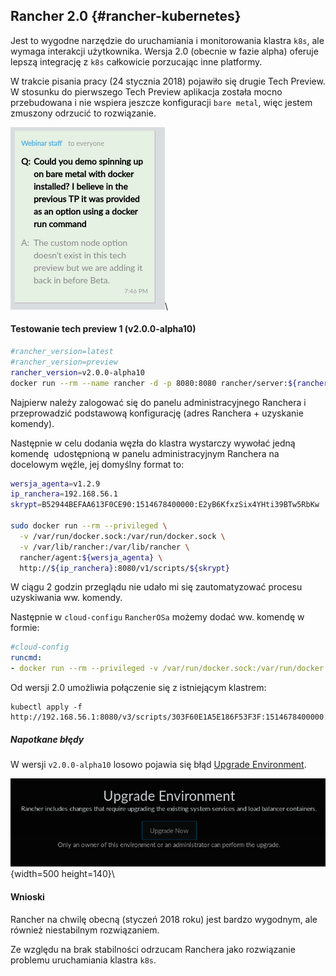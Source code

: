 
## Rancher 2.0 {#rancher-kubernetes}

Jest to wygodne narzędzie do uruchamiania i monitorowania klastra `k8s`,
ale wymaga interakcji użytkownika.
Wersja 2.0 (obecnie w fazie alpha) oferuje lepszą integrację z `k8s`
całkowicie porzucając inne platformy.

W trakcie pisania pracy (24 stycznia 2018) pojawiło się drugie Tech Preview.
W stosunku do pierwszego Tech Preview aplikacja została mocno przebudowana i
nie wspiera jeszcze konfiguracji `bare metal`, więc jestem zmuszony odrzucić to
rozwiązanie.

![brak wsparcia `bare metal`](assets/rancher-tp2-baremetal.png)\

#### Testowanie tech preview 1 (v2.0.0-alpha10)

```bash
#rancher_version=latest
#rancher_version=preview
rancher_version=v2.0.0-alpha10
docker run --rm --name rancher -d -p 8080:8080 rancher/server:${rancher_version}
```

Najpierw należy zalogować się do panelu administracyjnego Ranchera i 
przeprowadzić podstawową konfigurację (adres Ranchera + uzyskanie komendy).

Następnie w celu dodania węzła do klastra wystarczy wywołać jedną komendę 
udostępnioną w panelu administracyjnym Ranchera na docelowym węźle, 
jej domyślny format to:
    
```bash
wersja_agenta=v1.2.9
ip_ranchera=192.168.56.1
skrypt=B52944BEFAA613F0CE90:1514678400000:E2yB6KfxzSix4YHti39BTw5RbKw

sudo docker run --rm --privileged \
  -v /var/run/docker.sock:/var/run/docker.sock \
  -v /var/lib/rancher:/var/lib/rancher \
  rancher/agent:${wersja_agenta} \
  http://${ip_ranchera}:8080/v1/scripts/${skrypt}
```

W ciągu 2 godzin przeglądu nie udało mi się zautomatyzować procesu uzyskiwania
ww. komendy.

Następnie w `cloud-configu` `RancherOSa` możemy dodać ww. komendę w formie:
```yaml
#cloud-config
runcmd:
- docker run --rm --privileged -v /var/run/docker.sock:/var/run/docker.sock -v /var/lib/rancher:/var/lib/rancher rancher/agent:v1.2.9 http://192.168.56.1:8080/v1/scripts/...
```

Od wersji 2.0 umożliwia połączenie się z istniejącym klastrem:

    kubectl apply -f http://192.168.56.1:8080/v3/scripts/303F60E1A5E186F53F3F:1514678400000:wstQFdHpOgHqKahoYdmsCXEWMW4.yaml

##### Napotkane błędy

W wersji `v2.0.0-alpha10` losowo pojawia się błąd
[Upgrade Environment](https://github.com/rancher/rancher/issues/10396).

![Błąd "Upgrade Environment"](assets/rancher2-error.png){width=500 height=140}\


#### Wnioski

Rancher na chwilę obecną (styczeń 2018 roku) jest bardzo wygodnym, ale również
niestabilnym rozwiązaniem.

Ze względu na brak stabilności odrzucam Ranchera jako rozwiązanie problemu
uruchamiania klastra `k8s`.

